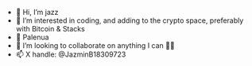 - 👋 Hi, I’m jazz
- 👀 I’m interested in coding, and adding to the crypto space, preferably with Bitcoin & Stacks
- 🌱 Palenua 
- 💞️ I’m looking to collaborate on anything I can 🤞🏽
- 📫 X handle: @JazminB18309723

<!---
jazz-808/jazz-808 is a ✨ special ✨ repository because its `README.md` (this file) appears on your GitHub profile.
You can click the Preview link to take a look at your changes.
--->
